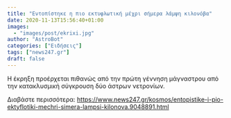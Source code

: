 ```yaml
---
title: "Εντοπίστηκε η πιο εκτυφλωτική μέχρι σήμερα λάμψη κιλονόβα"
date: 2020-11-13T15:56:40+01:00
images:
  - "images/post/ekrixi.jpg"
author: "AstroBot"
categories: ["Ειδήσεις"]
tags: ["news247.gr"]
draft: false
---
```


Η έκρηξη προέρχεται πιθανώς από την πρώτη γέννηση μάγναστρου από την κατακλυσμική σύγκρουση δύο άστρων νετρονίων.

Διαβάστε περισσότερα: https://www.news247.gr/kosmos/entopistike-i-pio-ektyflotiki-mechri-simera-lampsi-kilonova.9048891.html
